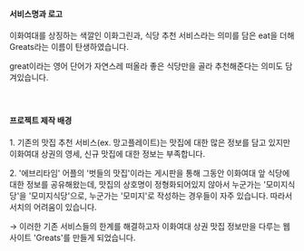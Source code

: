 <h4 data-ke-size="size20"><b>서비스명과 로고&nbsp;</b></h4>
<p data-ke-size="size16">이화여대를 상징하는 색깔인 이화그린과, 식당 추천 서비스라는 의미를 담은 eat을 더해 Greats라는 이름이 탄생하였습니다.&nbsp;</p>
<p data-ke-size="size16">great이라는 영어 단어가 자연스레 떠올라 좋은 식당만을 골라 추천해준다는 의미도 담겨있습니다.</p>

<h4 data-ke-size="size20">&nbsp;</h4>
<h4 data-ke-size="size20"><b>프로젝트 제작 배경</b></h4>
<p data-ke-size="size16">1. 기존의 맛집 추천 서비스(ex. 망고플레이트)는 맛집에 대한 많은 정보를 담고 있지만 이화여대 상권의 영세, 신규 맛집에 대한 정보는 부족합니다.&nbsp;</p>
<p data-ke-size="size16">2. '에브리타임' 어플의 '벗들의 맛집'이라는 게시판을 통해 그동안 이화여대 앞 식당에 대한 정보를 공유해왔는데, 맛집의 상호명이 정형화되어있지 않아서 누군가는 '모미지식당'을 '모미지식당'으로, 누군가는 '모미지'로 작성하는 경우들이 자주 있습니다. 따라서 서치의 어려움이 있습니다.&nbsp;</p>
<p data-ke-size="size16">&rarr; 이러한 기존 서비스들의 한계를 해결하고자 이화여대 상권 맛집 정보만을 다루는 웹사이트 'Greats'를 만들게 되었습니다.&nbsp;</p>
<p data-ke-size="size16">&nbsp;</p>

